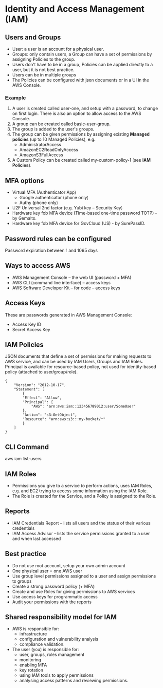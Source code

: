 # Identity and Access Management (IAM)

## Users and Groups

- User: a user is an account for a physical user.
- Groups: only contain users, a Group can have a set of permissions by assigning Policies to the group.
- Users don't have to be in a group, Policies can be applied directly to a user, but it is not best practice.
- Users can be in multiple groups
- The Policies can be configured with json documents or in a UI in the AWS Console.

### Example

1. A user is created called user-one, and setup with a password, to change on first login. There is also an option to allow access to the AWS Console.
2. A group can be created called basic-user-group.
3. The group is added to the user's groups.
4. The group can be given permissions by assigning existing **Managed policies** (up to 10 Managed Policies), e.g.
   - AdministratorAccess
   - AmazonEC2ReadOnlyAccess
   - AmazonS3FullAccess
5. A Custom Policy can be created called my-custom-policy-1 (see **IAM Policies**).

## MFA options

- Virtual MFA (Authenticator App)
  - Google authenticator (phone only)
  - Authy (phone only)
- U2F Universal 2nd factor (e.g. Yubi key – Security Key)
- Hardware key fob MFA device (Time-based one-time password TOTP) - by Gemalto.
- Hardware key fob MFA device for GovCloud (US) - by SurePassID.

## Password rules can be configured

Password expiration between 1 and 1095 days

## Ways to access AWS

- AWS Management Console – the web UI (password + MFA)
- AWS CLI (command line interface) – access keys
- AWS Software Developer Kit – for code – access keys

## Access Keys

These are passwords generated in AWS Management Console:

- Access Key ID
- Secret Access Key

## IAM Policies

JSON documents that define a set of permissions for making requests to AWS service, and can be used by IAM Users, Groups and IAM Roles.
Principal is available for resource-based policy, not used for identity-based policy (attached to user/group/role).

```
{
    "Version": "2012-10-17",
    "Statement": [
        {
        "Effect": "Allow",
        "Principal": {
            "AWS": "arn:aws:iam::123456789012:user/SomeUser"
        },
        "Action": "s3:GetObject",
        "Resource": "arn:aws:s3:::my-bucket/*"
        }
    ]
}
```

## CLI Command

aws iam list-users

## IAM Roles

- Permissions you give to a service to perform actions, uses IAM Roles, e.g. and EC2 trying to access some information using the IAM Role.
- The Role is created for the Service, and a Policy is assigned to the Role.

## Reports

- IAM Credentials Report – lists all users and the status of their various credentials
- IAM Access Advisor – lists the service permissions granted to a user and when last accessed

## Best practice

- Do not use root account, setup your own admin account
- One physical user = one AWS user
- Use group level permissions assigned to a user and assign permissions to groups
- Create a strong password policy (+ MFA)
- Create and use Roles for giving permissions to AWS services
- Use access keys for programmatic access
- Audit your permissions with the reports

## Shared responsibility model for IAM

- AWS is responsible for:
  - infrastructure
  - configuration and vulnerability analysis
  - compliance validation.
- The user (you) is responsible for:
  - user, groups, roles management
  - monitoring
  - enabling MFA
  - key rotation
  - using IAM tools to apply permissions
  - analysing access patterns and reviewing permissions.
